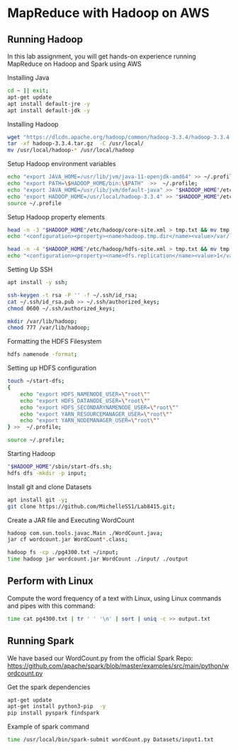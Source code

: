 # MapReduce with Hadoop on AWS
## Running Hadoop

In this lab assignment, you will get hands-on experience running MapReduce on Hadoop and Spark using AWS

Installing Java
```bash
cd ~ || exit;
apt-get update
apt install default-jre -y
apt install default-jdk -y
```

Installing Hadoop

```bash
wget "https://dlcdn.apache.org/hadoop/common/hadoop-3.3.4/hadoop-3.3.4.tar.gz"
tar -xf hadoop-3.3.4.tar.gz  -C /usr/local/
mv /usr/local/hadoop-* /usr/local/hadoop
```

Setup Hadoop environment variables
```bash
echo "export JAVA_HOME=/usr/lib/jvm/java-11-openjdk-amd64" >> ~/.profile
echo "export PATH=\$HADOOP_HOME/bin:\$PATH"  >>  ~/.profile;
echo "export JAVA_HOME=/usr/lib/jvm/default-java" >> "$HADOOP_HOME"/etc/hadoop/hadoop-env.sh;
echo "export HADOOP_HOME=/usr/local/hadoop-3.3.4" >> "$HADOOP_HOME"/etc/hadoop/hadoop-env.sh;
source ~/.profile
```


Setup Hadoop property elements
```bash
head -n -3 "$HADOOP_HOME"/etc/hadoop/core-site.xml > tmp.txt && mv tmp.txt "$HADOOP_HOME"/etc/hadoop/core-site.xml;
echo "<configuration><property><name>hadoop.tmp.dir</name><value>/var/lib/hadoop</value></property></configuration>" >> "$HADOOP_HOME"/etc/hadoop/core-site.xml;

head -n -4 "$HADOOP_HOME"/etc/hadoop/hdfs-site.xml > tmp.txt && mv tmp.txt "$HADOOP_HOME"/etc/hadoop/hdfs-site.xml;
echo "<configuration><property><name>dfs.replication</name><value>1</value></property></configuration>" >> "$HADOOP_HOME"/etc/hadoop/hdfs-site.xml;
```

Setting Up SSH
```bash
apt install -y ssh;

ssh-keygen -t rsa -P '' -f ~/.ssh/id_rsa;
cat ~/.ssh/id_rsa.pub >> ~/.ssh/authorized_keys;
chmod 0600 ~/.ssh/authorized_keys;

mkdir /var/lib/hadoop;
chmod 777 /var/lib/hadoop;
```

Formatting the HDFS Filesystem
```bash
hdfs namenode -format;
```

Setting up HDFS configuration
```bash
touch ~/start-dfs;
{
    echo "export HDFS_NAMENODE_USER=\"root\""
    echo "export HDFS_DATANODE_USER=\"root\""
    echo "export HDFS_SECONDARYNAMENODE_USER=\"root\""
    echo "export YARN_RESOURCEMANAGER_USER=\"root\""
    echo "export YARN_NODEMANAGER_USER=\"root\""  
} >>  ~/.profile;

source ~/.profile;
```

Starting Hadoop
```bash
"$HADOOP_HOME"/sbin/start-dfs.sh;
hdfs dfs -mkdir -p input;
```

Install git and clone Datasets
```bash
apt install git -y;
git clone https://github.com/MichelleSS1/Lab8415.git;
```

Create a JAR file and Executing WordCount
```bash
hadoop com.sun.tools.javac.Main ./WordCount.java;
jar cf wordcount.jar WordCount*.class;

hadoop fs -cp ./pg4300.txt ~/input;
time hadoop jar wordcount.jar WordCount ./input/ ./output
```


## Perform with Linux 

Compute the word frequency of a text with Linux, using Linux commands and pipes with this command:
```bash
time cat pg4300.txt | tr ' ' '\n' | sort | uniq -c >> output.txt
```


## Running Spark
We have based our WordCount.py from the official Spark Repo:
<https://github.com/apache/spark/blob/master/examples/src/main/python/wordcount.py>



Get the spark dependencies
```bash
apt-get update
apt-get install python3-pip  -y
pip install pyspark findspark
```

Example of spark command
```bash
time /usr/local/bin/spark-submit wordCount.py Datasets/input1.txt
```